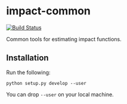 # impact-common

[![Build Status](https://travis-ci.org/ClimateImpactLab/impact-common.svg?branch=master)](https://travis-ci.org/ClimateImpactLab/impact-common)

Common tools for estimating impact functions.

## Installation

Run the following:
```
python setup.py develop --user
```

You can drop `--user` on your local machine.
